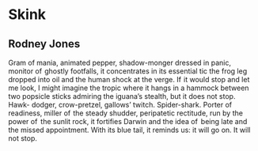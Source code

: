 # Skink
## Rodney Jones
Gram of mania, animated pepper,
shadow-monger dressed in panic,
monitor of  ghostly footfalls,
it concentrates in its essential tic
the frog leg dropped into oil
and the human shock at the verge.
If  it would stop and let me look,
I might imagine the tropic
where it hangs in a hammock
between two popsicle sticks
admiring the iguana’s stealth,
but it does not stop. Hawk-
dodger, crow-pretzel, gallows’
twitch. Spider-shark. Porter
of  readiness, miller of  the
steady shudder, peripatetic
rectitude, run by the power
of   the sunlit rock, it fortifies
Darwin and the idea of   being late
and the missed appointment.
With its blue tail, it reminds us:
it will go on. It will not stop.